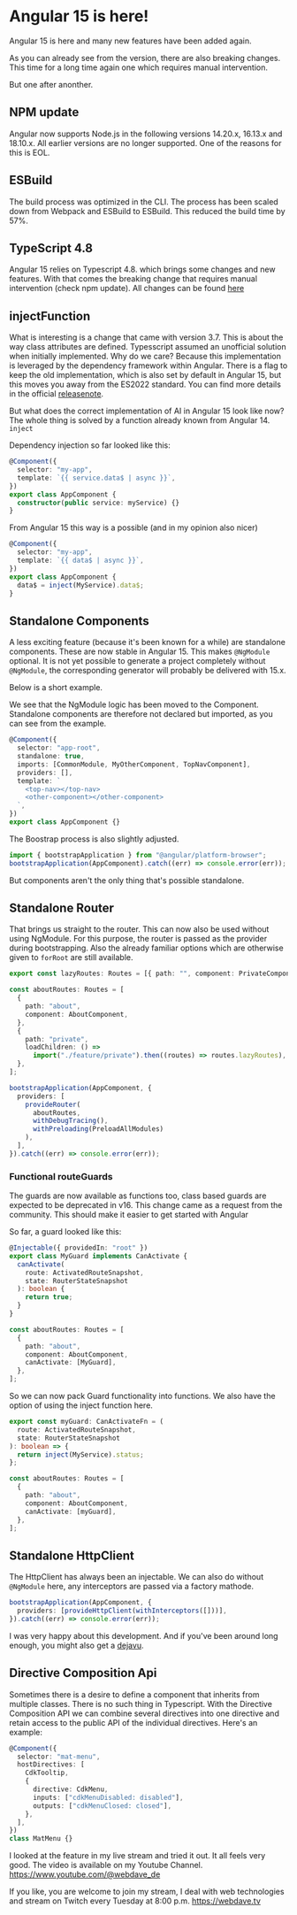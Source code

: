 # Angular 15 is here!

Angular 15 is here and many new features have been added again.

As you can already see from the version, there are also breaking changes.
This time for a long time again one which requires manual intervention.

But one after anonther.

## NPM update

Angular now supports Node.js in the following versions 14.20.x, 16.13.x and 18.10.x.
All earlier versions are no longer supported. One of the reasons for this is EOL.

## ESBuild

The build process was optimized in the CLI. The process has been scaled down from Webpack and ESBuild to ESBuild. This reduced the build time by 57%.

## TypeScript 4.8

Angular 15 relies on Typescript 4.8. which brings some changes and new features. With that comes the breaking change that requires manual intervention (check npm update).
All changes can be found [here](https://www.typescriptlang.org/docs/handbook/release-notes/typescript-4-8.html)

## injectFunction

What is interesting is a change that came with version 3.7.
This is about the way class attributes are defined.
Typesscript assumed an unofficial solution when initially implemented. Why do we care?
Because this implementation is leveraged by the dependency framework within Angular. There is a flag to keep the old implementation, which is also set by default in Angular 15, but this moves you away from the ES2022 standard.
You can find more details in the official [releasenote](https://www.typescriptlang.org/docs/handbook/release-notes/typescript-3-7.html#the-usedefineforclassfields-flag-and-the-declare-property-modifier).

But what does the correct implementation of AI in Angular 15 look like now? The whole thing is solved by a function already known from Angular 14. `inject`

Dependency injection so far looked like this:

```ts
@Component({
  selector: "my-app",
  template: `{{ service.data$ | async }}`,
})
export class AppComponent {
  constructor(public service: myService) {}
}
```

From Angular 15 this way is a possible (and in my opinion also nicer)

```ts
@Component({
  selector: "my-app",
  template: `{{ data$ | async }}`,
})
export class AppComponent {
  data$ = inject(MyService).data$;
}
```

## Standalone Components

A less exciting feature (because it's been known for a while) are standalone components.
These are now stable in Angular 15.
This makes `@NgModule` optional. It is not yet possible to generate a project completely without `@NgModule`, the corresponding generator will probably be delivered with 15.x.

Below is a short example.

We see that the NgModule logic has been moved to the Component.
Standalone components are therefore not declared but imported, as you can see from the example.

```ts
@Component({
  selector: "app-root",
  standalone: true,
  imports: [CommonModule, MyOtherComponent, TopNavComponent],
  providers: [],
  template: `
    <top-nav></top-nav>
    <other-component></other-component>
  `,
})
export class AppComponent {}
```

The Boostrap process is also slightly adjusted.

```ts
import { bootstrapApplication } from "@angular/platform-browser";
bootstrapApplication(AppComponent).catch((err) => console.error(err));
```

But components aren't the only thing that's possible standalone.

## Standalone Router

That brings us straight to the router. This can now also be used without using NgModule.
For this purpose, the router is passed as the provider during bootstrapping.
Also the already familiar options which are otherwise given to `forRoot` are still available.

```ts
export const lazyRoutes: Routes = [{ path: "", component: PrivateComponent }];
```

```ts
const aboutRoutes: Routes = [
  {
    path: "about",
    component: AboutComponent,
  },
  {
    path: "private",
    loadChildren: () =>
      import("./feature/private").then((routes) => routes.lazyRoutes),
  },
];

bootstrapApplication(AppComponent, {
  providers: [
    provideRouter(
      aboutRoutes,
      withDebugTracing(),
      withPreloading(PreloadAllModules)
    ),
  ],
}).catch((err) => console.error(err));
```

### Functional routeGuards

The guards are now available as functions too, class based guards are expected to be deprecated in v16. This change came as a request from the community. This should make it easier to get started with Angular

So far, a guard looked like this:

```ts
@Injectable({ providedIn: "root" })
export class MyGuard implements CanActivate {
  canActivate(
    route: ActivatedRouteSnapshot,
    state: RouterStateSnapshot
  ): boolean {
    return true;
  }
}

const aboutRoutes: Routes = [
  {
    path: "about",
    component: AboutComponent,
    canActivate: [MyGuard],
  },
];
```

So we can now pack Guard functionality into functions. We also have the option of using the inject function here.

```ts
export const myGuard: CanActivateFn = (
  route: ActivatedRouteSnapshot,
  state: RouterStateSnapshot
): boolean => {
  return inject(MyService).status;
};

const aboutRoutes: Routes = [
  {
    path: "about",
    component: AboutComponent,
    canActivate: [myGuard],
  },
];
```

## Standalone HttpClient

The HttpClient has always been an injectable. We can also do without `@NgModule` here, any interceptors are passed via a factory mathode.

```ts
bootstrapApplication(AppComponent, {
  providers: [provideHttpClient(withInterceptors([]))],
}).catch((err) => console.error(err));
```

I was very happy about this development.
And if you've been around long enough, you might also get a [dejavu](https://github.com/web-dave/ng2lala/blob/17b4b55fb2b5fdb9b2977e5f47e0bc6f0dc0cd45/src/main.ts).

## Directive Composition Api

Sometimes there is a desire to define a component that inherits from multiple classes.
There is no such thing in Typescript.
With the Directive Composition API we can combine several directives into one directive and retain access to the public API of the individual directives.
Here's an example:

```ts
@Component({
  selector: "mat-menu",
  hostDirectives: [
    CdkTooltip,
    {
      directive: CdkMenu,
      inputs: ["cdkMenuDisabled: disabled"],
      outputs: ["cdkMenuClosed: closed"],
    },
  ],
})
class MatMenu {}
```

I looked at the feature in my live stream and tried it out.
It all feels very good. The video is available on my Youtube Channel. https://www.youtube.com/@webdave_de

If you like, you are welcome to join my stream, I deal with web technologies and stream on Twitch every Tuesday at 8:00 p.m. https://webdave.tv
